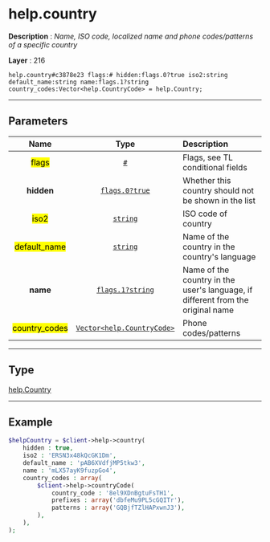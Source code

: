 # help.country

**Description** : *Name, ISO code, localized name and phone codes/patterns of a specific country*

**Layer** : 216

```tl
help.country#c3878e23 flags:# hidden:flags.0?true iso2:string default_name:string name:flags.1?string country_codes:Vector<help.CountryCode> = help.Country;
```

---

## Parameters

| Name | Type | Description |
| :---: | :---: | :--- |
| <mark>flags</mark> | [`#`](type/#) | Flags, see TL conditional fields |
| **hidden** | [`flags.0?true`](type/true) | Whether this country should not be shown in the list |
| <mark>iso2</mark> | [`string`](type/string) | ISO code of country |
| <mark>default_name</mark> | [`string`](type/string) | Name of the country in the country's language |
| **name** | [`flags.1?string`](type/string) | Name of the country in the user's language, if different from the original name |
| <mark>country_codes</mark> | [`Vector<help.CountryCode>`](type/help.CountryCode) | Phone codes/patterns |

---

## Type

[help.Country](type/help.Country)

---

## Example

```php
$helpCountry = $client->help->country(
	hidden : true,
	iso2 : 'ERSN3x48kQcGK1Dm',
	default_name : 'pAB6XVdfjMP5tkw3',
	name : 'mLX57ayK9fuzpGo4',
	country_codes : array(
		$client->help->countryCode(
			country_code : '8el9XDnBgtuFsTH1',
			prefixes : array('dbfeMu9PL5cGQITr'),
			patterns : array('GQBjfTZlHAPxwnJ3'),
		),
	),
);
```